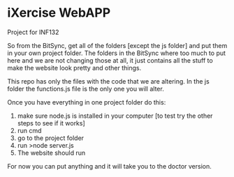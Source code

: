 # iXercise WebAPP
Project for INF132

So from the BitSync, get all of the folders [except the js folder] and put them in your own project folder. The folders in the 
BitSync where too much to put here and we are not changing those at all, it just contains all the stuff to make the website look
pretty and other things.

This repo has only the files with the code that we are altering.
In the js folder the functions.js file is the only one you will alter. 

Once you have everything in one project folder do this:

1. make sure node.js is installed in your computer [to test try the other steps to see if it works]
2. run cmd
3. go to the project folder
4. run >node server.js
5. The website should run

For now you can put anything and it will take you to the doctor version. 
